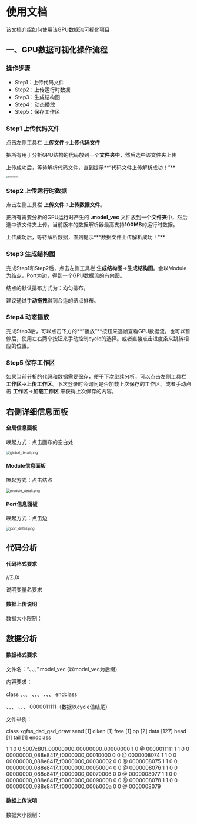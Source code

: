 # 使用文档

该文档介绍如何使用该GPU数据流可视化项目

## 一、GPU数据可视化操作流程

### 操作步骤

- Step1：上传代码文件
- Step2：上传运行时数据
- Step3：生成结构图
- Step4：动态播放
- Step5：保存工作区

### Step1 上传代码文件

点击左侧工具栏 **上传文件**->**上传代码文件**

把所有用于分析GPU结构的代码放到一个**文件夹**中，然后选中该文件夹上传

上传成功后，等待解析代码文件，直到提示**“代码文件上传解析成功！”**

<img src="http://localhost:5000/public/images/upload_code.png" alt="upload_code.png" style="zoom: 25%;" />





### Step2 上传运行时数据

点击左侧工具栏 **上传文件**->**上传数据文件**。

把所有需要分析的GPU运行时产生的 **.model_vec** 文件放到一个**文件夹**中，然后选中该文件夹上传。当前版本的数据解析器最高支持**100MB**的运行时数据。

上传成功后，等待解析数据，直到提示**“数据文件上传解析成功！”**



### Step3 生成结构图

完成Step1和Step2后，点击左侧工具栏 **生成结构图**->**生成结构图**。会以Module为结点，Port为边，得到一个GPU数据流的有向图。

结点的默认排布方式为：均匀排布。

建议通过**手动拖拽**得到合适的结点排布。







### Step4 动态播放

完成Step3后，可以点击下方的**“播放”**按钮来逐帧查看GPU数据流。也可以暂停后，使用左右两个按钮来手动控制cycle的选择。或者直接点击进度条来跳转相应的位置。



### Step5 保存工作区

如果当前分析的代码和数据需要保存，便于下次继续分析，可以点击左侧工具栏 **工作区**->**上传工作区**。下次登录时会询问是否加载上次保存的工作区。或者手动点击 **工作区**->**加载工作区** 来获得上次保存的内容。



## 右侧详细信息面板

#### 全局信息面板

唤起方式：点击画布的空白处

<img src="https://s2.loli.net/2025/05/28/wWPSEu4UIRaCBlY.png" alt="global_detail.png" style="zoom:67%;" />



#### Module信息面板

唤起方式：点击结点

<img src="https://s2.loli.net/2025/05/28/fByQ8S49j3UvNGZ.png" alt="module_detail.png" style="zoom:67%;" />

#### Port信息面板

唤起方式：点击边

<img src="https://s2.loli.net/2025/05/28/f3eG48NlkvinQTr.png" alt="port_detail.png" style="zoom:67%;" />

## 代码分析

#### 代码格式要求

//ZJX

说明变量名要求

#### 数据上传说明

数据大小限制：



## 数据分析

#### 数据格式要求

文件名：“、、、”.model_vec (以model_vec为后缀)

内容要求：

class 、、、
、、、
、、、
endclass

、、、 、、、 0000011111（数据以cycle值结尾）

文件举例：

class xgfss_dsd_gsd_draw 
send [1]
clken [1]
free [1]
op [2]
data [127]
head [1]
tail [1]
endclass 

1 1 0 0 5007c801_00000000_00000000_00000000 1 0 @ 0000011111
1 1 0 0 00000000_088e8417_f0000000_00010000 0 0 @ 0000008074
1 1 0 0 00000000_088e8417_f0000000_00030002 0 0 @ 0000008075
1 1 0 0 00000000_088e8417_f0000000_00050004 0 0 @ 0000008076
1 1 0 0 00000000_088e8417_f0000000_00070006 0 0 @ 0000008077
1 1 0 0 00000000_088e8417_f0000000_00090008 0 0 @ 0000008078
1 1 0 0 00000000_088e8417_f0000000_000b000a 0 0 @ 0000008079



#### 数据上传说明

数据大小限制：

